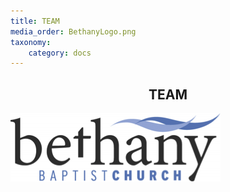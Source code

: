 ```yaml
---
title: TEAM
media_order: BethanyLogo.png
taxonomy:
    category: docs
---
```


## <center>TEAM</center>

![alt-text](BethanyLogo.png "Bethany Baptist Church Logo")